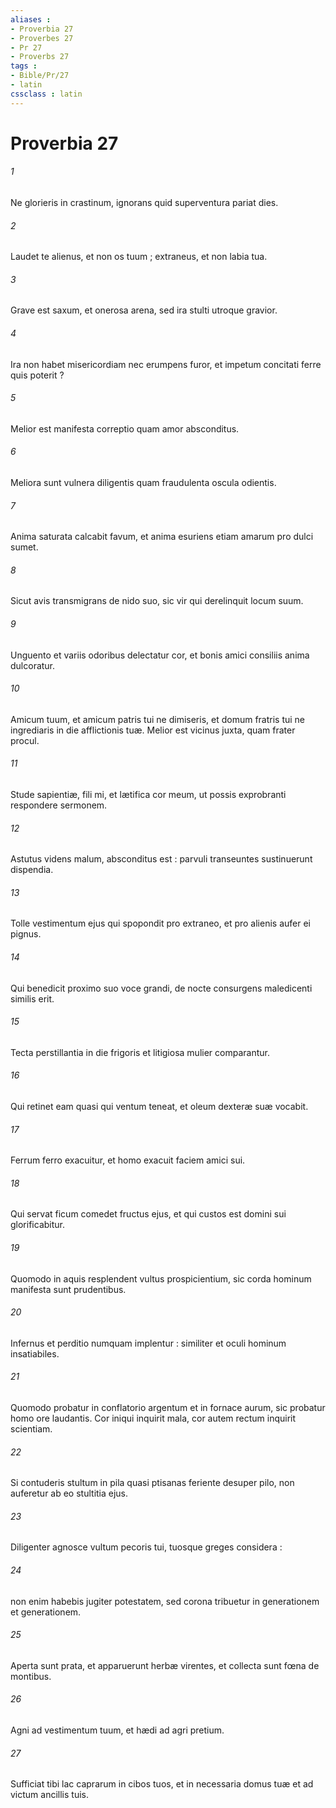 ```yaml
---
aliases : 
- Proverbia 27
- Proverbes 27
- Pr 27
- Proverbs 27
tags : 
- Bible/Pr/27
- latin
cssclass : latin
---
```


# Proverbia 27

###### 1
Ne glorieris in crastinum, ignorans quid superventura pariat dies.
###### 2
Laudet te alienus, et non os tuum ; extraneus, et non labia tua.
###### 3
Grave est saxum, et onerosa arena, sed ira stulti utroque gravior.
###### 4
Ira non habet misericordiam nec erumpens furor, et impetum concitati ferre quis poterit ?
###### 5
Melior est manifesta correptio quam amor absconditus.
###### 6
Meliora sunt vulnera diligentis quam fraudulenta oscula odientis.
###### 7
Anima saturata calcabit favum, et anima esuriens etiam amarum pro dulci sumet.
###### 8
Sicut avis transmigrans de nido suo, sic vir qui derelinquit locum suum.
###### 9
Unguento et variis odoribus delectatur cor, et bonis amici consiliis anima dulcoratur.
###### 10
Amicum tuum, et amicum patris tui ne dimiseris, et domum fratris tui ne ingrediaris in die afflictionis tuæ. Melior est vicinus juxta, quam frater procul.
###### 11
Stude sapientiæ, fili mi, et lætifica cor meum, ut possis exprobranti respondere sermonem.
###### 12
Astutus videns malum, absconditus est : parvuli transeuntes sustinuerunt dispendia.
###### 13
Tolle vestimentum ejus qui spopondit pro extraneo, et pro alienis aufer ei pignus.
###### 14
Qui benedicit proximo suo voce grandi, de nocte consurgens maledicenti similis erit.
###### 15
Tecta perstillantia in die frigoris et litigiosa mulier comparantur.
###### 16
Qui retinet eam quasi qui ventum teneat, et oleum dexteræ suæ vocabit.
###### 17
Ferrum ferro exacuitur, et homo exacuit faciem amici sui.
###### 18
Qui servat ficum comedet fructus ejus, et qui custos est domini sui glorificabitur.
###### 19
Quomodo in aquis resplendent vultus prospicientium, sic corda hominum manifesta sunt prudentibus.
###### 20
Infernus et perditio numquam implentur : similiter et oculi hominum insatiabiles.
###### 21
Quomodo probatur in conflatorio argentum et in fornace aurum, sic probatur homo ore laudantis. Cor iniqui inquirit mala, cor autem rectum inquirit scientiam.
###### 22
Si contuderis stultum in pila quasi ptisanas feriente desuper pilo, non auferetur ab eo stultitia ejus.
###### 23
Diligenter agnosce vultum pecoris tui, tuosque greges considera :
###### 24
non enim habebis jugiter potestatem, sed corona tribuetur in generationem et generationem.
###### 25
Aperta sunt prata, et apparuerunt herbæ virentes, et collecta sunt fœna de montibus.
###### 26
Agni ad vestimentum tuum, et hædi ad agri pretium.
###### 27
Sufficiat tibi lac caprarum in cibos tuos, et in necessaria domus tuæ et ad victum ancillis tuis.
